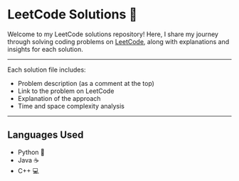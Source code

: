 ﻿# LeetCode Solutions 🚀

Welcome to my LeetCode solutions repository! Here, I share my journey through solving coding problems on [LeetCode](https://leetcode.com/u/rahulyadav20/), along with explanations and insights for each solution.

---

Each solution file includes:

- Problem description (as a comment at the top)
- Link to the problem on LeetCode
- Explanation of the approach
- Time and space complexity analysis

---

## Languages Used

- Python 🐍
- Java ☕
- C++ 💻
